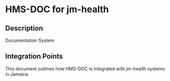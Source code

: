 # HMS-DOC for jm-health

## Description

Documentation System

## Integration Points

This document outlines how HMS-DOC is integrated with jm-health systems in Jamaica.
